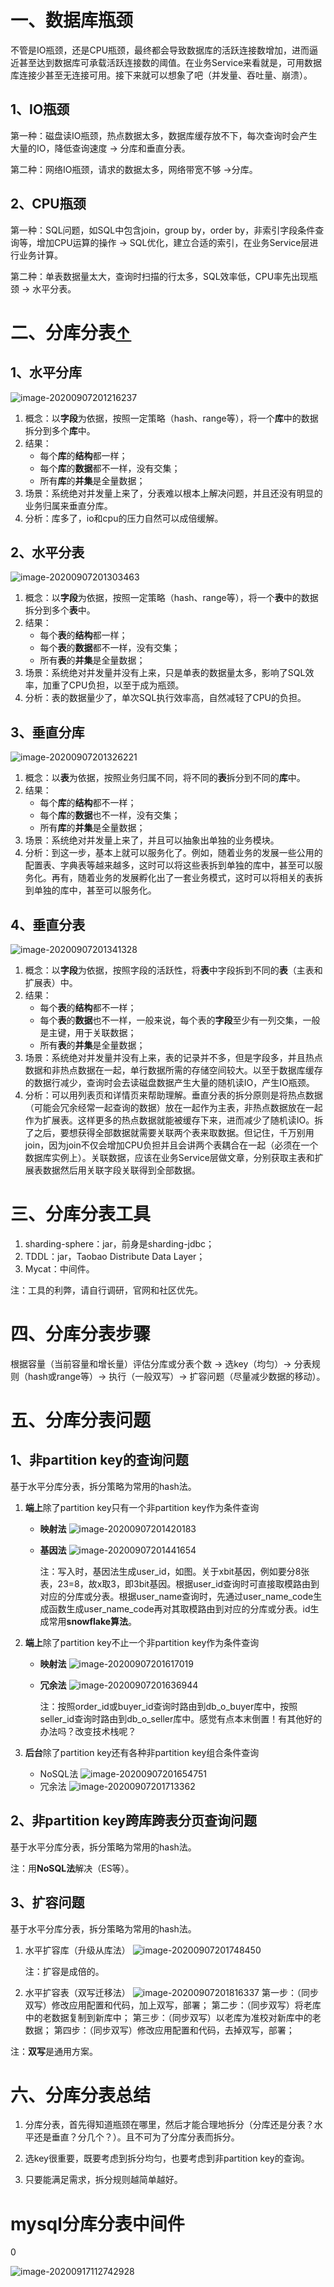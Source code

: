 

# 一、数据库瓶颈

不管是IO瓶颈，还是CPU瓶颈，最终都会导致数据库的活跃连接数增加，进而逼近甚至达到数据库可承载活跃连接数的阈值。在业务Service来看就是，可用数据库连接少甚至无连接可用。接下来就可以想象了吧（并发量、吞吐量、崩溃）。



## 1、IO瓶颈

第一种：磁盘读IO瓶颈，热点数据太多，数据库缓存放不下，每次查询时会产生大量的IO，降低查询速度 -> 分库和垂直分表。

第二种：网络IO瓶颈，请求的数据太多，网络带宽不够 ->分库。



## 2、CPU瓶颈

第一种：SQL问题，如SQL中包含join，group by，order by，非索引字段条件查询等，增加CPU运算的操作 -> SQL优化，建立合适的索引，在业务Service层进行业务计算。

第二种：单表数据量太大，查询时扫描的行太多，SQL效率低，CPU率先出现瓶颈 -> 水平分表。



# 二、分库分表[↑](https://www.cnblogs.com/littlecharacter/p/9342129.html#topics)



## 1、水平分库

![image-20200907201216237](https://gitee.com/fking86/images4typora/raw/master/imgs/20200907201218.png)

1. 概念：以**字段**为依据，按照一定策略（hash、range等），将一个**库**中的数据拆分到多个**库**中。
2. 结果：
   - 每个**库**的**结构**都一样；
   - 每个**库**的**数据**都不一样，没有交集；
   - 所有**库**的**并集**是全量数据；
3. 场景：系统绝对并发量上来了，分表难以根本上解决问题，并且还没有明显的业务归属来垂直分库。
4. 分析：库多了，io和cpu的压力自然可以成倍缓解。



## 2、水平分表

![image-20200907201303463](https://gitee.com/fking86/images4typora/raw/master/imgs/20200907201304.png)

1. 概念：以**字段**为依据，按照一定策略（hash、range等），将一个**表**中的数据拆分到多个**表**中。
2. 结果：
   - 每个**表**的**结构**都一样；
   - 每个**表**的**数据**都不一样，没有交集；
   - 所有**表**的**并集**是全量数据；
3. 场景：系统绝对并发量并没有上来，只是单表的数据量太多，影响了SQL效率，加重了CPU负担，以至于成为瓶颈。
4. 分析：表的数据量少了，单次SQL执行效率高，自然减轻了CPU的负担。



## 3、垂直分库

![image-20200907201326221](https://gitee.com/fking86/images4typora/raw/master/imgs/20200907201327.png)

1. 概念：以**表**为依据，按照业务归属不同，将不同的**表**拆分到不同的**库**中。
2. 结果：
   - 每个**库**的**结构**都不一样；
   - 每个**库**的**数据**也不一样，没有交集；
   - 所有**库**的**并集**是全量数据；
3. 场景：系统绝对并发量上来了，并且可以抽象出单独的业务模块。
4. 分析：到这一步，基本上就可以服务化了。例如，随着业务的发展一些公用的配置表、字典表等越来越多，这时可以将这些表拆到单独的库中，甚至可以服务化。再有，随着业务的发展孵化出了一套业务模式，这时可以将相关的表拆到单独的库中，甚至可以服务化。



## 4、垂直分表

![image-20200907201341328](https://gitee.com/fking86/images4typora/raw/master/imgs/20200907201342.png)

1. 概念：以**字段**为依据，按照字段的活跃性，将**表**中字段拆到不同的**表**（主表和扩展表）中。
2. 结果：
   - 每个**表**的**结构**都不一样；
   - 每个**表**的**数据**也不一样，一般来说，每个表的**字段**至少有一列交集，一般是主键，用于关联数据；
   - 所有**表**的**并集**是全量数据；
3. 场景：系统绝对并发量并没有上来，表的记录并不多，但是字段多，并且热点数据和非热点数据在一起，单行数据所需的存储空间较大。以至于数据库缓存的数据行减少，查询时会去读磁盘数据产生大量的随机读IO，产生IO瓶颈。
4. 分析：可以用列表页和详情页来帮助理解。垂直分表的拆分原则是将热点数据（可能会冗余经常一起查询的数据）放在一起作为主表，非热点数据放在一起作为扩展表。这样更多的热点数据就能被缓存下来，进而减少了随机读IO。拆了之后，要想获得全部数据就需要关联两个表来取数据。但记住，千万别用join，因为join不仅会增加CPU负担并且会讲两个表耦合在一起（必须在一个数据库实例上）。关联数据，应该在业务Service层做文章，分别获取主表和扩展表数据然后用关联字段关联得到全部数据。



# 三、分库分表工具

1. sharding-sphere：jar，前身是sharding-jdbc；
2. TDDL：jar，Taobao Distribute Data Layer；
3. Mycat：中间件。

注：工具的利弊，请自行调研，官网和社区优先。



# 四、分库分表步骤

根据容量（当前容量和增长量）评估分库或分表个数 -> 选key（均匀）-> 分表规则（hash或range等）-> 执行（一般双写）-> 扩容问题（尽量减少数据的移动）。



# 五、分库分表问题



## 1、非partition key的查询问题

基于水平分库分表，拆分策略为常用的hash法。

1. **端上**除了partition key只有一个非partition key作为条件查询

   - **映射法**
     ![image-20200907201420183](https://gitee.com/fking86/images4typora/raw/master/imgs/20200907201424.png)

   - **基因法**
     ![image-20200907201441654](https://gitee.com/fking86/images4typora/raw/master/imgs/20200907201443.png)

     注：写入时，基因法生成user_id，如图。关于xbit基因，例如要分8张表，23=8，故x取3，即3bit基因。根据user_id查询时可直接取模路由到对应的分库或分表。根据user_name查询时，先通过user_name_code生成函数生成user_name_code再对其取模路由到对应的分库或分表。id生成常用**snowflake算法**。

2. **端上**除了partition key不止一个非partition key作为条件查询

   - **映射法**
     ![image-20200907201617019](https://gitee.com/fking86/images4typora/raw/master/imgs/20200907201618.png)

   - **冗余法**
     ![image-20200907201636944](https://gitee.com/fking86/images4typora/raw/master/imgs/20200907201638.png)

     注：按照order_id或buyer_id查询时路由到db_o_buyer库中，按照seller_id查询时路由到db_o_seller库中。感觉有点本末倒置！有其他好的办法吗？改变技术栈呢？

3. **后台**除了partition key还有各种非partition key组合条件查询

   - NoSQL法
     ![image-20200907201654751](https://gitee.com/fking86/images4typora/raw/master/imgs/20200907201656.png)
   - 冗余法
     ![image-20200907201713362](https://gitee.com/fking86/images4typora/raw/master/imgs/20200907201714.png)



## 2、非partition key跨库跨表分页查询问题

基于水平分库分表，拆分策略为常用的hash法。

注：用**NoSQL法**解决（ES等）。



## 3、扩容问题

基于水平分库分表，拆分策略为常用的hash法。

1. 水平扩容库（升级从库法）
   ![image-20200907201748450](https://gitee.com/fking86/images4typora/raw/master/imgs/20200907201749.png)

   注：扩容是成倍的。

2. 水平扩容表（双写迁移法）
   ![image-20200907201816337](https://gitee.com/fking86/images4typora/raw/master/imgs/20200907201817.png)
   第一步：（同步双写）修改应用配置和代码，加上双写，部署；
   第二步：（同步双写）将老库中的老数据复制到新库中；
   第三步：（同步双写）以老库为准校对新库中的老数据；
   第四步：（同步双写）修改应用配置和代码，去掉双写，部署；

注：**双写**是通用方案。



# 六、分库分表总结

1. 分库分表，首先得知道瓶颈在哪里，然后才能合理地拆分（分库还是分表？水平还是垂直？分几个？）。且不可为了分库分表而拆分。

2. 选key很重要，既要考虑到拆分均匀，也要考虑到非partition key的查询。

3. 只要能满足需求，拆分规则越简单越好。

   

# mysql分库分表中间件

0

![image-20200917112742928](https://gitee.com/fking86/images4typora/raw/master/imgs/20200917112743.png)

